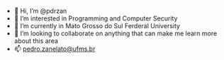 - 👋 Hi, I’m @pdrzan
- 👀 I’m interested in Programming and Computer Security
- 🌱 I’m currently in Mato Grosso do Sul Ferderal University  
- 💞️ I’m looking to collaborate on anything that can make me learn more about this area
- 📫 pedro.zanelato@ufms.br 

<!---
pdrzan/pdrzan is a ✨ special ✨ repository because its `README.md` (this file) appears on your GitHub profile.
You can click the Preview link to take a look at your changes.
--->
